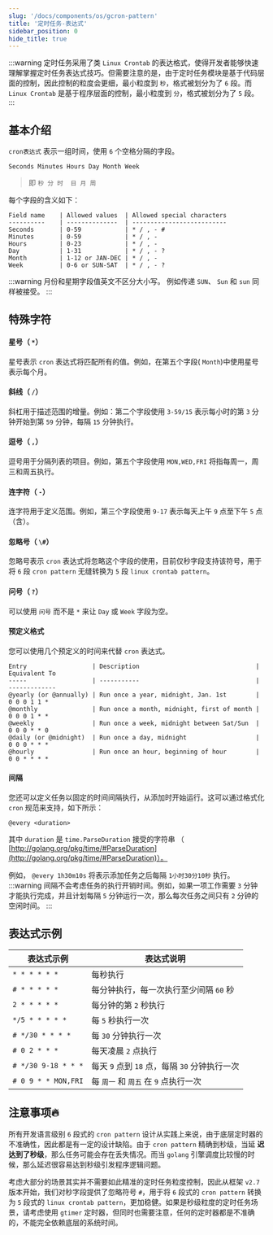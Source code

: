 ```yaml
---
slug: '/docs/components/os/gcron-pattern'
title: '定时任务-表达式'
sidebar_position: 0
hide_title: true
---
```

:::warning
定时任务采用了类 `Linux Crontab` 的表达格式，使得开发者能够快速理解掌握定时任务表达式技巧。但需要注意的是，由于定时任务模块是基于代码层面的控制，因此控制的粒度会更细，最小粒度到 `秒`，格式被划分为了 `6` 段。而 `Linux Crontab` 是基于程序层面的控制，最小粒度到 `分`，格式被划分为了 `5` 段。
:::
## 基本介绍

`cron表达式` 表示一组时间，使用 `6` 个空格分隔的字段。

```
Seconds Minutes Hours Day Month Week
```

> 即 `秒 分 时  日 月 周`

每个字段的含义如下：

```
Field name    | Allowed values  | Allowed special characters
----------    | --------------  | --------------------------
Seconds       | 0-59            | * / , - #
Minutes       | 0-59            | * / , -
Hours         | 0-23            | * / , -
Day           | 1-31            | * / , - ?
Month         | 1-12 or JAN-DEC | * / , -
Week          | 0-6 or SUN-SAT  | * / , - ?
```
:::warning
月份和星期字段值英文不区分大小写。 例如传递 `SUN`、 `Sun` 和 `sun` 同样被接受。
:::
## 特殊字符

#### 星号（ `*`）

星号表示 `cron` 表达式将匹配所有的值。例如，在第五个字段( `Month`)中使用星号表示每个月。

#### 斜线（ `/`）

斜杠用于描述范围的增量。例如：第二个字段使用 `3-59/15` 表示每小时的第 `3` 分钟开始到第 `59` 分钟，每隔 `15` 分钟执行。

#### 逗号（ `,`）

逗号用于分隔列表的项目。例如，第五个字段使用 `MON,WED,FRI` 将指每周一，周三和周五执行。

#### 连字符（ `-`）

连字符用于定义范围。例如，第三个字段使用 `9-17` 表示每天上午 `9` 点至下午 `5` 点（含）。

#### 忽略号（ `\#`）

忽略号表示 `cron` 表达式将忽略这个字段的使用，目前仅秒字段支持该符号，用于将 `6` 段 `cron pattern` 无缝转换为 `5` 段 `linux crontab pattern`。

#### 问号（ `?`）

可以使用 `问号` 而不是 `*` 来让 `Day` 或 `Week` 字段为空。

#### 预定义格式

您可以使用几个预定义的时间来代替 `cron` 表达式。

```
Entry                  | Description                                | Equivalent To
-----                  | -----------                                | -------------
@yearly (or @annually) | Run once a year, midnight, Jan. 1st        | 0 0 0 1 1 *
@monthly               | Run once a month, midnight, first of month | 0 0 0 1 * *
@weekly                | Run once a week, midnight between Sat/Sun  | 0 0 0 * * 0
@daily (or @midnight)  | Run once a day, midnight                   | 0 0 0 * * *
@hourly                | Run once an hour, beginning of hour        | 0 0 * * * *
```

#### 间隔

您还可以定义任务以固定的时间间隔执行，从添加时开始运行。这可以通过格式化 `cron` 规范来支持，如下所示：

```
@every <duration>
```

其中 `duration` 是 `time.ParseDuration` 接受的字符串 （ [http://golang.org/pkg/time/#ParseDuration](http://golang.org/pkg/time/#ParseDuration)）。

例如， `@every 1h30m10s` 将表示添加任务之后每隔 `1小时30分10秒` 执行。
:::warning
间隔不会考虑任务的执行开销时间。例如，如果一项工作需要 `3` 分钟才能执行完成，并且计划每隔 `5` 分钟运行一次，那么每次任务之间只有 `2` 分钟的空闲时间。
:::
## 表达式示例

| 表达式示例 | 表达式说明 |
| --- | --- |
| `* * * * * *` | 每秒执行 |
| `# * * * * *` | 每分钟执行，每一次执行至少间隔 `60` 秒 |
| `2 * * * * *` | 每分钟的第 `2` 秒执行 |
| `*/5 * * * * *` | 每 `5` 秒执行一次 |
| `# */30 * * * *` | 每 `30` 分钟执行一次 |
| `# 0 2 * * *` | 每天凌晨 `2` 点执行 |
| `# */30 9-18 * * *` | 每天 `9` 点到 `18` 点，每隔 `30` 分钟执行一次 |
| `# 0 9 * * MON,FRI` | 每 `周一` 和 `周五` 在 `9` 点执行一次 |

## 注意事项🔥

所有开发语言级别 `6` 段式的 `cron pattern` 设计从实践上来说，由于底层定时器的不准确性，因此都是有一定的设计缺陷。由于 `cron pattern` 精确到秒级，当延 **迟达到了秒级**，那么任务可能会存在丢失情况。而当 `golang` 引擎调度比较慢的时候，那么延迟很容易达到秒级引发程序逻辑问题。

考虑大部分的场景其实并不需要如此精准的定时任务粒度控制，因此从框架 `v2.7` 版本开始，我们对秒字段提供了忽略符号 `#`，用于将 `6` 段式的 `cron pattern` 转换为 `5` 段式的 `linux crontab pattern`，更加稳健。如果是秒级粒度的定时任务场景，请考虑使用 `gtimer` 定时器，但同时也需要注意，任何的定时器都是不准确的，不能完全依赖底层的系统时间。